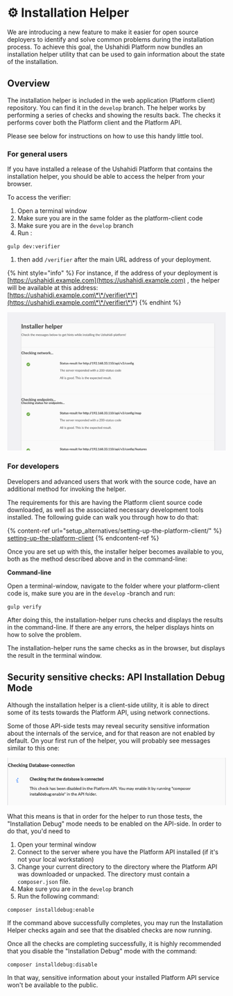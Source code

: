 # ⚙️ Installation Helper‌

We are introducing a new feature to make it easier for open source deployers to identify and solve common problems during the installation process. To achieve this goal, the Ushahidi Platform now bundles an installation helper utility that can be used to gain information about the state of the installation.

## Overview

The installation helper is included in the web application (Platform client) repository. You can find it in the `develop` branch. The helper works by performing a series of checks and showing the results back. The checks it performs cover both the Platform client and the Platform API.

Please see below for instructions on how to use this handy little tool.

### For general users

If you have installed a release of the Ushahidi Platform that contains the installation helper, you should be able to access the helper from your browser.

To access the verifier:

1. Open a terminal window
2. Make sure you are in the same folder as the platform-client code
3. Make sure you are in the `develop` branch
4. Run :

```
gulp dev:verifier
```

1. then add `/verifier` after the main URL address of your deployment.

{% hint style="info" %}
For instance, if the address of your deployment is [https://ushahidi.example.com](https://ushahidi.example.com) , the helper will be available at this address: [https://ushahidi.example.com\*\*/verifier\*\*](https://ushahidi.example.com\*\*/verifier\*\*)
{% endhint %}

![](<../../.gitbook/assets/screenshot-2019-09-17-at-08.05.51 (1) (1) (2) (2).png>)

### For developers

Developers and advanced users that work with the source code, have an additional method for invoking the helper.

The requirements for this are having the Platform client source code downloaded, as well as the associated necessary development tools installed. The following guide can walk you through how to do that:

{% content-ref url="setup_alternatives/setting-up-the-platform-client/" %}
[setting-up-the-platform-client](setup\_alternatives/setting-up-the-platform-client/)
{% endcontent-ref %}

Once you are set up with this, the installer helper becomes available to you, both as the method described above and in the command-line:

**Command-line**

Open a terminal-window, navigate to the folder where your platform-client code is, make sure you are in the `develop` -branch and run:

```
gulp verify
```

After doing this, the installation-helper runs checks and displays the results in the command-line. If there are any errors, the helper displays hints on how to solve the problem.

The installation-helper runs the same checks as in the browser, but displays the result in the terminal window.

## **Security sensitive checks: API Installation Debug Mode**

Although the installation helper is a client-side utility, it is able to direct some of its tests towards the Platform API, using network connections.

Some of those API-side tests may reveal security sensitive information about the internals of the service, and for that reason are not enabled by default. On your first run of the helper, you will probably see messages similar to this one:

![The Installation Helper reporting some checks are disabled in the API](<../../.gitbook/assets/screenshot-2019-09-13-at-14.16.23 (1) (1) (2) (2).png>)

What this means is that in order for the helper to run those tests, the "Installation Debug" mode needs to be enabled on the API-side. In order to do that, you'd need to

1. Open your terminal window
2. Connect to the server where you have the Platform API installed (if it's not your local workstation)
3. Change your current directory to the directory where the Platform API was downloaded or unpacked. The directory must contain a `composer.json` file.
4. Make sure you are in the `develop` branch
5. Run the following command:

```
composer installdebug:enable
```

If the command above successfully completes, you may run the Installation Helper checks again and see that the disabled checks are now running.

Once all the checks are completing successfully, it is highly recommended that you disable the "Installation Debug" mode with the command:

```
composer installdebug:disable
```

In that way, sensitive information about your installed Platform API service won't be available to the public.

